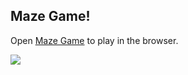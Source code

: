 ## Maze Game!
Open [Maze Game](https://amazing-maze.netlify.app/) to play in the browser.

![](https://imgur.com/dRWzhJE.gif)
